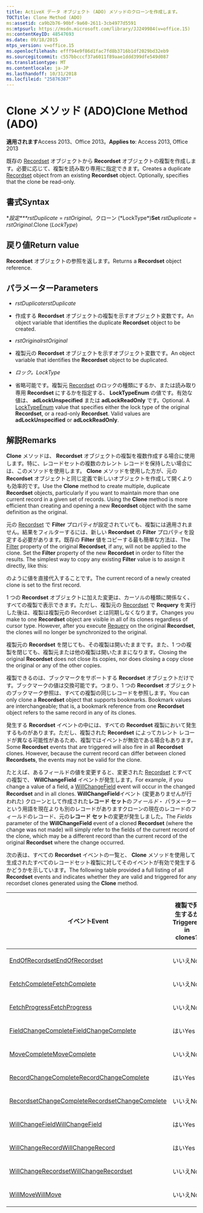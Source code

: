 ```yaml
---
title: ActiveX データ オブジェクト (ADO) メソッドのクローンを作成します。
TOCTitle: Clone Method (ADO)
ms:assetid: ca9b2b76-90bf-9a60-2611-3cb4977d5591
ms:mtpsurl: https://msdn.microsoft.com/library/JJ249984(v=office.15)
ms:contentKeyID: 48547693
ms.date: 09/18/2015
mtps_version: v=office.15
ms.openlocfilehash: efff94e9f86d1fac7fd8b3716b1df2029bd32eb9
ms.sourcegitcommit: c557bbcccf37a6011f89aae1ddd399dfe549d087
ms.translationtype: MT
ms.contentlocale: ja-JP
ms.lasthandoff: 10/31/2018
ms.locfileid: "25876387"
---
```

# <a name="clone-method-ado"></a><span data-ttu-id="84952-102">Clone メソッド (ADO)</span><span class="sxs-lookup"><span data-stu-id="84952-102">Clone Method (ADO)</span></span>


<span data-ttu-id="84952-103">**適用されます**Access 2013、Office 2013。</span><span class="sxs-lookup"><span data-stu-id="84952-103">**Applies to**: Access 2013, Office 2013</span></span>



<span data-ttu-id="84952-p101">既存の [Recordset](recordset-object-ado.md) オブジェクトから **Recordset** オブジェクトの複製を作成します。必要に応じて、複製を読み取り専用に指定できます。</span><span class="sxs-lookup"><span data-stu-id="84952-p101">Creates a duplicate [Recordset](recordset-object-ado.md) object from an existing **Recordset** object. Optionally, specifies that the clone be read-only.</span></span>

## <a name="syntax"></a><span data-ttu-id="84952-106">書式</span><span class="sxs-lookup"><span data-stu-id="84952-106">Syntax</span></span>

<span data-ttu-id="84952-107">**設定\*\*\*rstDuplicate* =  *rstOriginal*。クローン (*LockType\*)</span><span class="sxs-lookup"><span data-stu-id="84952-107">**Set** *rstDuplicate* = *rstOriginal*.Clone (*LockType*)</span></span>

## <a name="return-value"></a><span data-ttu-id="84952-108">戻り値</span><span class="sxs-lookup"><span data-stu-id="84952-108">Return value</span></span>

<span data-ttu-id="84952-109">**Recordset** オブジェクトの参照を返します。</span><span class="sxs-lookup"><span data-stu-id="84952-109">Returns a **Recordset** object reference.</span></span>

## <a name="parameters"></a><span data-ttu-id="84952-110">パラメーター</span><span class="sxs-lookup"><span data-stu-id="84952-110">Parameters</span></span>

  - <span data-ttu-id="84952-111">*rstDuplicate*</span><span class="sxs-lookup"><span data-stu-id="84952-111">*rstDuplicate*</span></span>

  - <span data-ttu-id="84952-112">作成する **Recordset** オブジェクトの複製を示すオブジェクト変数です。</span><span class="sxs-lookup"><span data-stu-id="84952-112">An object variable that identifies the duplicate **Recordset** object to be created.</span></span>

  - <span data-ttu-id="84952-113">*rstOriginal*</span><span class="sxs-lookup"><span data-stu-id="84952-113">*rstOriginal*</span></span>

  - <span data-ttu-id="84952-114">複製元の **Recordset** オブジェクトを示すオブジェクト変数です。</span><span class="sxs-lookup"><span data-stu-id="84952-114">An object variable that identifies the **Recordset** object to be duplicated.</span></span>

  - <span data-ttu-id="84952-115">*ロック。*</span><span class="sxs-lookup"><span data-stu-id="84952-115">*LockType*</span></span>

  - <span data-ttu-id="84952-p102">省略可能です。複製元 [Recordset](locktypeenum.md) のロックの種類にするか、または読み取り専用 **Recordset** にするかを指定する、 **LockTypeEnum** の値です。有効な値は、 **adLockUnspecified** または **adLockReadOnly** です。</span><span class="sxs-lookup"><span data-stu-id="84952-p102">Optional. A [LockTypeEnum](locktypeenum.md) value that specifies either the lock type of the original **Recordset**, or a read-only **Recordset**. Valid values are **adLockUnspecified** or **adLockReadOnly**.</span></span>

## <a name="remarks"></a><span data-ttu-id="84952-119">解説</span><span class="sxs-lookup"><span data-stu-id="84952-119">Remarks</span></span>

<span data-ttu-id="84952-p103">**Clone** メソッドは、 **Recordset** オブジェクトの複製を複数作成する場合に使用します。特に、レコードセットの複数のカレント レコードを保持したい場合には、このメソッドを使用します。 **Clone** メソッドを使用した方が、元の **Recordset** オブジェクトと同じ定義で新しいオブジェクトを作成して開くよりも効率的です。</span><span class="sxs-lookup"><span data-stu-id="84952-p103">Use the **Clone** method to create multiple, duplicate **Recordset** objects, particularly if you want to maintain more than one current record in a given set of records. Using the **Clone** method is more efficient than creating and opening a new **Recordset** object with the same definition as the original.</span></span>

<span data-ttu-id="84952-p104">元の [Recordset](filter-property-ado.md) で **Filter** プロパティが設定されていても、複製には適用されません。結果をフィルターするには、新しい **Recordset** の **Filter** プロパティを設定する必要があります。既存の **Filter** 値をコピーする最も簡単な方法は、</span><span class="sxs-lookup"><span data-stu-id="84952-p104">The [Filter](filter-property-ado.md) property of the original **Recordset**, if any, will not be applied to the clone. Set the **Filter** property of the new **Recordset** in order to filter the results. The simplest way to copy any existing **Filter** value is to assign it directly, like this:</span></span>

<span data-ttu-id="84952-125">のように値を直接代入することです。</span><span class="sxs-lookup"><span data-stu-id="84952-125">The current record of a newly created clone is set to the first record.</span></span>

<span data-ttu-id="84952-p105">1 つの **Recordset** オブジェクトに加えた変更は、カーソルの種類に関係なく、すべての複製で表示できます。ただし、複製元の [Recordset](requery-method-ado.md) で **Requery** を実行した後は、複製は複製元の Recordset とは同期しなくなります。</span><span class="sxs-lookup"><span data-stu-id="84952-p105">Changes you make to one **Recordset** object are visible in all of its clones regardless of cursor type. However, after you execute [Requery](requery-method-ado.md) on the original **Recordset**, the clones will no longer be synchronized to the original.</span></span>

<span data-ttu-id="84952-128">複製元の **Recordset** を閉じても、その複製は開いたままです。また、1 つの複製を閉じても、複製元または他の複製は開いたままになります。</span><span class="sxs-lookup"><span data-stu-id="84952-128">Closing the original **Recordset** does not close its copies, nor does closing a copy close the original or any of the other copies.</span></span>

<span data-ttu-id="84952-p106">複製できるのは、ブックマークをサポートする **Recordset** オブジェクトだけです。ブックマークの値は交換可能です。つまり、1 つの **Recordset** オブジェクトのブックマーク参照は、すべての複製の同じレコードを参照します。</span><span class="sxs-lookup"><span data-stu-id="84952-p106">You can only clone a **Recordset** object that supports bookmarks. Bookmark values are interchangeable; that is, a bookmark reference from one **Recordset** object refers to the same record in any of its clones.</span></span>

<span data-ttu-id="84952-p107">発生する **Recordset** イベントの中には、すべての **Recordset** 複製において発生するものがあります。ただし、複製された **Recordset** によってカレント レコードが異なる可能性があるため、複製ではイベントが無効である場合もあります。</span><span class="sxs-lookup"><span data-stu-id="84952-p107">Some **Recordset** events that are triggered will also fire in all **Recordset** clones. However, because the current record can differ between cloned **Recordsets**, the events may not be valid for the clone.</span></span>

<span data-ttu-id="84952-133">たとえば、あるフィールドの値を変更すると、変更された [Recordset](willchangefield-and-fieldchangecomplete-events-ado.md) とすべての複製で、 **WillChangeField** イベントが発生します。</span><span class="sxs-lookup"><span data-stu-id="84952-133">For example, if you change a value of a field, a [WillChangeField](willchangefield-and-fieldchangecomplete-events-ado.md) event will occur in the changed **Recordset** and in all clones.</span></span> <span data-ttu-id="84952-134">**WillChangeField**イベント (変更ありませんが行われた) クローンとして作成された**レコード セット**の*フィールド*・ パラメーターという用語を現在よりも別のレコードがありますクローンの現在のレコードのフィールドのレコード、元の**レコード セット**の変更が発生しました。</span><span class="sxs-lookup"><span data-stu-id="84952-134">The *Fields* parameter of the **WillChangeField** event of a cloned **Recordset** (where the change was not made) will simply refer to the fields of the current record of the clone, which may be a different record than the current record of the original **Recordset** where the change occurred.</span></span>

<span data-ttu-id="84952-135">次の表は、すべての **Recordset** イベントの一覧と、 **Clone** メソッドを使用して生成されたすべてのレコードセット複製に対してそのイベントが有効で発生するかどうかを示しています。</span><span class="sxs-lookup"><span data-stu-id="84952-135">The following table provided a full listing of all **Recordset** events and indicates whether they are valid and triggered for any recordset clones generated using the **Clone** method.</span></span>

<table>
<colgroup>
<col style="width: 50%" />
<col style="width: 50%" />
</colgroup>
<thead>
<tr class="header">
<th><p><span data-ttu-id="84952-136">イベント</span><span class="sxs-lookup"><span data-stu-id="84952-136">Event</span></span></p></th>
<th><p><span data-ttu-id="84952-137">複製で発生するか</span><span class="sxs-lookup"><span data-stu-id="84952-137">Triggered in clones?</span></span></p></th>
</tr>
</thead>
<tbody>
<tr class="odd">
<td><p><span data-ttu-id="84952-138"><a href="endofrecordset-event-ado.md">EndOfRecordset</a></span><span class="sxs-lookup"><span data-stu-id="84952-138"><a href="endofrecordset-event-ado.md">EndOfRecordset</a></span></span></p></td>
<td><p><span data-ttu-id="84952-139">いいえ</span><span class="sxs-lookup"><span data-stu-id="84952-139">No</span></span></p></td>
</tr>
<tr class="even">
<td><p><span data-ttu-id="84952-140"><a href="fetchcomplete-event-ado.md">FetchComplete</a></span><span class="sxs-lookup"><span data-stu-id="84952-140"><a href="fetchcomplete-event-ado.md">FetchComplete</a></span></span></p></td>
<td><p><span data-ttu-id="84952-141">いいえ</span><span class="sxs-lookup"><span data-stu-id="84952-141">No</span></span></p></td>
</tr>
<tr class="odd">
<td><p><span data-ttu-id="84952-142"><a href="fetchprogress-event-ado.md">FetchProgress</a></span><span class="sxs-lookup"><span data-stu-id="84952-142"><a href="fetchprogress-event-ado.md">FetchProgress</a></span></span></p></td>
<td><p><span data-ttu-id="84952-143">いいえ</span><span class="sxs-lookup"><span data-stu-id="84952-143">No</span></span></p></td>
</tr>
<tr class="even">
<td><p><span data-ttu-id="84952-144"><a href="willchangefield-and-fieldchangecomplete-events-ado.md">FieldChangeComplete</a></span><span class="sxs-lookup"><span data-stu-id="84952-144"><a href="willchangefield-and-fieldchangecomplete-events-ado.md">FieldChangeComplete</a></span></span></p></td>
<td><p><span data-ttu-id="84952-145">はい</span><span class="sxs-lookup"><span data-stu-id="84952-145">Yes</span></span></p></td>
</tr>
<tr class="odd">
<td><p><span data-ttu-id="84952-146"><a href="willmove-and-movecomplete-events-ado.md">MoveComplete</a></span><span class="sxs-lookup"><span data-stu-id="84952-146"><a href="willmove-and-movecomplete-events-ado.md">MoveComplete</a></span></span></p></td>
<td><p><span data-ttu-id="84952-147">いいえ</span><span class="sxs-lookup"><span data-stu-id="84952-147">No</span></span></p></td>
</tr>
<tr class="even">
<td><p><span data-ttu-id="84952-148"><a href="willchangerecord-and-recordchangecomplete-events-ado.md">RecordChangeComplete</a></span><span class="sxs-lookup"><span data-stu-id="84952-148"><a href="willchangerecord-and-recordchangecomplete-events-ado.md">RecordChangeComplete</a></span></span></p></td>
<td><p><span data-ttu-id="84952-149">はい</span><span class="sxs-lookup"><span data-stu-id="84952-149">Yes</span></span></p></td>
</tr>
<tr class="odd">
<td><p><span data-ttu-id="84952-150"><a href="willchangerecordset-and-recordsetchangecomplete-events-ado.md">RecordsetChangeComplete</a></span><span class="sxs-lookup"><span data-stu-id="84952-150"><a href="willchangerecordset-and-recordsetchangecomplete-events-ado.md">RecordsetChangeComplete</a></span></span></p></td>
<td><p><span data-ttu-id="84952-151">いいえ</span><span class="sxs-lookup"><span data-stu-id="84952-151">No</span></span></p></td>
</tr>
<tr class="even">
<td><p><span data-ttu-id="84952-152"><a href="willchangefield-and-fieldchangecomplete-events-ado.md">WillChangeField</a></span><span class="sxs-lookup"><span data-stu-id="84952-152"><a href="willchangefield-and-fieldchangecomplete-events-ado.md">WillChangeField</a></span></span></p></td>
<td><p><span data-ttu-id="84952-153">はい</span><span class="sxs-lookup"><span data-stu-id="84952-153">Yes</span></span></p></td>
</tr>
<tr class="odd">
<td><p><span data-ttu-id="84952-154"><a href="willchangerecord-and-recordchangecomplete-events-ado.md">WillChangeRecord</a></span><span class="sxs-lookup"><span data-stu-id="84952-154"><a href="willchangerecord-and-recordchangecomplete-events-ado.md">WillChangeRecord</a></span></span></p></td>
<td><p><span data-ttu-id="84952-155">はい</span><span class="sxs-lookup"><span data-stu-id="84952-155">Yes</span></span></p></td>
</tr>
<tr class="even">
<td><p><span data-ttu-id="84952-156"><a href="willchangerecordset-and-recordsetchangecomplete-events-ado.md">WillChangeRecordset</a></span><span class="sxs-lookup"><span data-stu-id="84952-156"><a href="willchangerecordset-and-recordsetchangecomplete-events-ado.md">WillChangeRecordset</a></span></span></p></td>
<td><p><span data-ttu-id="84952-157">いいえ</span><span class="sxs-lookup"><span data-stu-id="84952-157">No</span></span></p></td>
</tr>
<tr class="odd">
<td><p><span data-ttu-id="84952-158"><a href="willmove-and-movecomplete-events-ado.md">WillMove</a></span><span class="sxs-lookup"><span data-stu-id="84952-158"><a href="willmove-and-movecomplete-events-ado.md">WillMove</a></span></span></p></td>
<td><p><span data-ttu-id="84952-159">いいえ</span><span class="sxs-lookup"><span data-stu-id="84952-159">No</span></span></p></td>
</tr>
</tbody>
</table>

